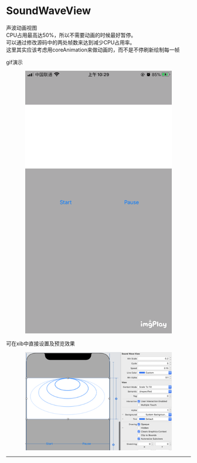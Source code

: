 # SoundWaveView  
  
声波动画视图  
CPU占用最高达50%，所以不需要动画的时候最好暂停。  
可以通过修改源码中的两处帧数来达到减少CPU占用率。  
这里其实应该考虑用coreAnimation来做动画的，而不是不停刷新绘制每一帧  
  
gif演示  
  
<div align="center">
<img src="/Assets/IMB_Mrg0JV.GIF" width="400" height="717" >
</div> 

  

可在xib中直接设置及预览效果  

<div align="center">
<img src="/Assets/102347.png" width="400" height="268" >
</div> 


--------------------------------
[gif1]:/Assets/IMB_Mrg0JV.GIF
[img]:/Assets/102347.png

